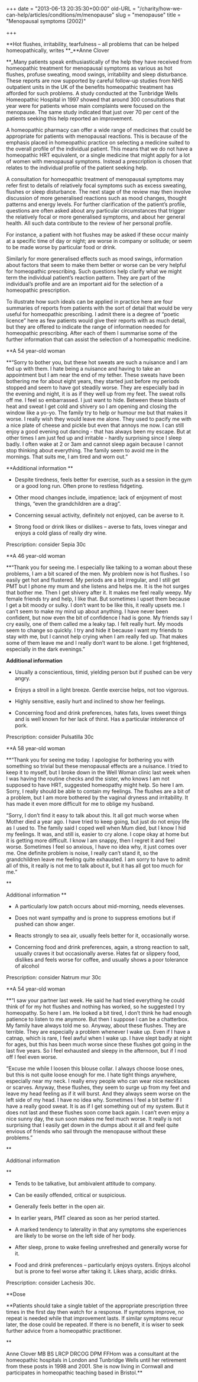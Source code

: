 +++
date = "2013-06-13 20:35:30+00:00"
old-URL = "/charity/how-we-can-help/articles/conditions/m/menopause"
slug = "menopause"
title = "Menopausal symptoms (2002)"

+++

**Hot flushes, irritability, tearfulness – all problems that can be helped homeopathically, writes **_**Anne Clover

**_Many patients speak enthusiastically of the help they have received from homeopathic treatment for menopausal symptoms as various as hot flushes, profuse sweating, mood swings, irritability and sleep disturbance. These reports are now supported by careful follow-up studies from NHS outpatient units in the UK of the benefits homeopathic treatment has afforded for such problems. A study conducted at the Tunbridge Wells Homeopathic Hospital in 1997 showed that around 300 consultations that year were for patients whose main complaints were focused on the menopause. The same study indicated that just over 70 per cent of the patients seeking this help reported an improvement.

A homeopathic pharmacy can offer a wide range of medicines that could be appropriate for patients with menopausal reactions. This is because of the emphasis placed in homeopathic practice on selecting a medicine suited to the overall profile of the individual patient. This means that we do not have a homeopathic HRT equivalent, or a single medicine that might apply for a lot of women with menopausal symptoms. Instead a prescription is chosen that relates to the individual profile of the patient seeking help.

A consultation for homeopathic treatment of menopausal symptoms may refer first to details of relatively focal symptoms such as excess sweating, flushes or sleep disturbance. The next stage of the review may then involve discussion of more generalised reactions such as mood changes, thought patterns and energy levels. For further clarification of the patient’s profile, questions are often asked about any particular circumstances that trigger the relatively focal or more generalised symptoms, and about her general health. All such data contribute to the review of her personal profile.

For instance, a patient with hot flushes may be asked if these occur mainly at a specific time of day or night; are worse in company or solitude; or seem to be made worse by particular food or drink.

Similarly for more generalised effects such as mood swings, information about factors that seem to make them better or worse can be very helpful for homeopathic prescribing. Such questions help clarify what we might term the individual patient’s reaction pattern. They are part of the individual’s profile and are an important aid for the selection of a homeopathic prescription.

To illustrate how such ideals can be applied in practice here are four summaries of reports from patients with the sort of detail that would be very useful for homeopathic prescribing. I admit there is a degree of “poetic licence” here as few patients would give their reports with as much detail, but they are offered to indicate the range of information needed for homeopathic prescribing. After each of them I summarise some of the further information that can assist the selection of a homeopathic medicine.

**A 54 year-old woman

**“Sorry to bother you, but these hot sweats are such a nuisance and I am fed up with them. I hate being a nuisance and having to take an appointment but I am near the end of my tether. These sweats have been bothering me for about eight years, they started just before my periods stopped and seem to have got steadily worse. They are especially bad in the evening and night, it is as if they well up from my feet. The sweat rolls off me. I feel so embarrassed. I just want to hide. Between these blasts of heat and sweat I get cold and shivery so I am opening and closing the window like a yo-yo. The family try to help or humour me but that makes it worse. I really wish they would leave me alone. They used to pacify me with a nice plate of cheese and pickle but even that annoys me now. I can still enjoy a good evening out dancing - that has always been my escape. But at other times I am just fed up and irritable - hardly surprising since I sleep badly. I often wake at 2 or 3am and cannot sleep again because I cannot stop thinking about everything. The family seem to avoid me in the mornings. That suits me, I am tired and worn out.”

**Additional information **

  * Despite tiredness, feels better for exercise, such as a session in the gym or a good long run. Often prone to restless fidgeting.

  * Other mood changes include, impatience; lack of enjoyment of most things, “even the grandchildren are a drag”.

  * Concerning sexual activity, definitely not enjoyed, can be averse to it.

  * Strong food or drink likes or dislikes – averse to fats, loves vinegar and enjoys a cold glass of really dry wine.

Prescription: consider Sepia 30c

**A 46 year-old woman

**“Thank you for seeing me. I especially like talking to a woman about these problems, I am a bit scared of the men. My problem now is hot flushes. I so easily get hot and flustered. My periods are a bit irregular, and I still get PMT but I phone my mum and she listens and helps me. It is the hot surges that bother me. Then I get shivery after it. It makes me feel really weepy. My female friends try and help, I like that. But sometimes I upset them because I get a bit moody or sulky. I don’t want to be like this, it really upsets me. I can’t seem to make my mind up about anything. I have never been confident, but now even the bit of confidence I had is gone. My friends say I cry easily, one of them called me a leaky tap. I felt really hurt. My moods seem to change so quickly. I try and hide it because I want my friends to stay with me, but I cannot help crying when I am really fed up. That makes some of them leave me and I really don’t want to be alone. I get frightened, especially in the dark evenings.”

**Additional information**

  * Usually a conscientious, timid, yielding person but if pushed can be very angry.

  * Enjoys a stroll in a light breeze. Gentle exercise helps, not too vigorous.

  * Highly sensitive, easily hurt and inclined to show her feelings.

  * Concerning food and drink preferences, hates fats, loves sweet things and is well known for her lack of thirst. Has a particular intolerance of pork.

Prescription: consider Pulsatilla 30c

**A 58 year-old woman

**“Thank you for seeing me today. I apologise for bothering you with something so trivial but these menopausal effects are a nuisance. I tried to keep it to myself, but I broke down in the Well Woman clinic last week when I was having the routine checks and the sister, who knows I am not supposed to have HRT, suggested homeopathy might help. So here I am. Sorry, I really should be able to contain my feelings. The flushes are a bit of a problem, but I am more bothered by the vaginal dryness and irritability. It has made it even more difficult for me to oblige my husband.

“Sorry, I don’t find it easy to talk about this. It all got much worse when Mother died a year ago. I have tried to keep going, but just do not enjoy life as I used to. The family said I coped well when Mum died, but I know I hid my feelings. It was, and still is, easier to cry alone. I cope okay at home but it is getting more difficult. I know I am snappy, then I regret it and feel worse. Sometimes I feel so anxious, I have no idea why, it just comes over me. One definite problem is noise, I really can’t stand it, so the grandchildren leave me feeling quite exhausted. I am sorry to have to admit all of this, it really is not me to talk about it, but it has all got too much for me.”

**

Additional information **

  * A particularly low patch occurs about mid-morning, needs elevenses.

  * Does not want sympathy and is prone to suppress emotions but if pushed can show anger.

  * Reacts strongly to sea air, usually feels better for it, occasionally worse.

  * Concerning food and drink preferences, again, a strong reaction to salt, usually craves it but occasionally averse. Hates fat or slippery food, dislikes and feels worse for coffee, and usually shows a poor tolerance of alcohol

Prescription: consider Natrum mur 30c

**A 54 year-old woman

**“I saw your partner last week. He said he had tried everything he could think of for my hot flushes and nothing has worked, so he suggested I try homeopathy. So here I am. He looked a bit tired, I don’t think he had enough patience to listen to me anymore. But then I suppose I can be a chatterbox. My family have always told me so. Anyway, about these flushes. They are terrible. They are especially a problem whenever I wake up. Even if I have a catnap, which is rare, I feel awful when I wake up. I have slept badly at night for ages, but this has been much worse since these flushes got going in the last five years. So I feel exhausted and sleepy in the afternoon, but if I nod off I feel even worse.

“Excuse me while I loosen this blouse collar. I always choose loose ones, but this is not quite loose enough for me. I hate tight things anywhere, especially near my neck. I really envy people who can wear nice necklaces or scarves. Anyway, these flushes, they seem to surge up from my feet and leave my head feeling as if it will burst. And they always seem worse on the left side of my head. I have no idea why. Sometimes I feel a bit better if I have a really good sweat. It is as if I get something out of my system. But it does not last and these flushes soon come back again. I can’t even enjoy a nice sunny day, the sun soon makes me feel much worse. It really is not surprising that I easily get down in the dumps about it all and feel quite envious of friends who sail through the menopause without these problems.”

**

Additional information

**

  * Tends to be talkative, but ambivalent attitude to company.

  * Can be easily offended, critical or suspicious.

  * Generally feels better in the open air.

  * In earlier years, PMT cleared as soon as her period started.

  * A marked tendency to laterality in that any symptoms she experiences are likely to be worse on the left side of her body.

  * After sleep, prone to wake feeling unrefreshed and generally worse for it.

  * Food and drink preferences – particularly enjoys oysters. Enjoys alcohol but is prone to feel worse after taking it. Likes sharp, acidic drinks.

Prescription: consider Lachesis 30c.

**Dose

**Patients should take a single tablet of the appropriate prescription three times in the first day then watch for a response. If symptoms improve, no repeat is needed while that improvement lasts. If similar symptoms recur later, the dose could be repeated. If there is no benefit, it is wiser to seek further advice from a homeopathic practitioner.

**

Anne Clover MB BS LRCP DRCOG DPM FFHom was a consultant at the homeopathic hospitals in London and Tunbridge Wells until her retirement from these posts in 1998 and 2001. She is now living in Cornwall and participates in homeopathic teaching based in Bristol.**

